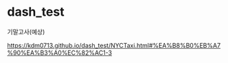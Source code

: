 # dash_test

기말고사(예상)

<https://kdm0713.github.io/dash_test/NYCTaxi.html#%EA%B8%B0%EB%A7%90%EA%B3%A0%EC%82%AC1-3>
